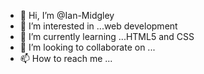 - 👋 Hi, I’m @Ian-Midgley
- 👀 I’m interested in ...web development
- 🌱 I’m currently learning ...HTML5 and CSS
- 💞️ I’m looking to collaborate on ...
- 📫 How to reach me ...

<!---
Ian-Midgley/Ian-Midgley is a ✨ special ✨ repository because its `README.md` (this file) appears on your GitHub profile.
You can click the Preview link to take a look at your changes.
--->
